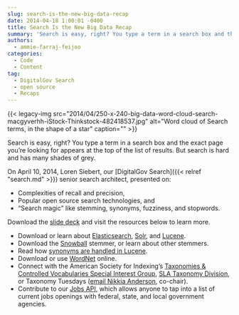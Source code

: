 ```yaml
---
slug: search-is-the-new-big-data-recap
date: 2014-04-18 1:00:01 -0400
title: Search Is the New Big Data Recap
summary: 'Search is easy, right? You type a term in a search box and the exact page you&#8217;re looking for appears at the top of the list of results. But search is hard and has many shades of grey. On April 10, 2014, Loren Siebert, our DigitalGov Search senior search architect, presented on: Complexities of recall'
authors:
  - ammie-farraj-feijoo
categories:
  - Code
  - Content
tag:
  - DigitalGov Search
  - open source
  - Recaps
---
```


{{< legacy-img src="2014/04/250-x-240-big-data-word-cloud-search-macgyverhh-iStock-Thinkstock-482418537.jpg" alt="Word cloud of Search terms, in the shape of a star" caption="" >}} 

Search is easy, right? You type a term in a search box and the exact page you&#8217;re looking for appears at the top of the list of results. But search is hard and has many shades of grey.

On April 10, 2014, Loren Siebert, our [DigitalGov Search]({{< relref "search.md" >}}) senior search architect, presented on:

  * Complexities of recall and precision,
  * Popular open source search technologies, and
  * &#8220;Search magic&#8221; like stemming, synonyms, fuzziness, and stopwords.

Download the [slide deck](https://s3.amazonaws.com/digitalgov/legacy-img/2014/04/2014-04-11-search-big-data.pdf) and visit the resources below to learn more.

  * Download or learn about [Elasticsearch](http://www.elasticsearch.org/), [Solr](http://lucene.apache.org/solr/), and [Lucene](http://lucene.apache.org/).
  * Download the [Snowball](http://snowball.tartarus.org/) stemmer, or learn about other stemmers.
  * Read how [synonyms are handled in Lucene](http://nolanlawson.com/tag/query-expansion/).
  * Download or use [WordNet](http://wordnet.princeton.edu/) online.
  * Connect with the American Society for Indexing&#8217;s [Taxonomies & Controlled Vocabularies Special Interest Group](http://www.taxonomies-sig.org/), [SLA Taxonomy Division](http://taxonomy.sla.org/), or Taxonomy Tuesdays ([email Nikkia Anderson](mailto:nanderson@iiaweb.com), co-chair).
  * Contribute to our [Jobs API](https://github.com/GSA/jobs_api), which allows anyone to tap into a list of current jobs openings with federal, state, and local government agencies.